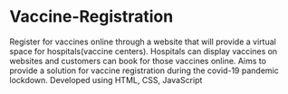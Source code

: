 # Vaccine-Registration
Register for vaccines online through a website that will provide a virtual space for hospitals(vaccine centers). Hospitals can display vaccines on websites and customers can book for those vaccines online. Aims to provide a solution for vaccine registration during the covid-19 pandemic lockdown. Developed using HTML, CSS, JavaScript
